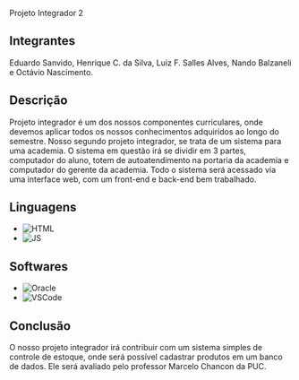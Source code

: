 Projeto Integrador 2
 ## Integrantes
 Eduardo Sanvido, Henrique C. da Silva, Luiz F. Salles Alves, Nando Balzaneli e Octávio Nascimento.

## Descrição
 Projeto integrador é um dos nossos componentes curriculares, onde devemos aplicar todos os nossos conhecimentos adquiridos ao longo do semestre. Nosso segundo projeto integrador, se trata de um sistema para uma academia. O sistema em questão irá se dividir em 3 partes, computador do aluno, totem de autoatendimento na portaria da academia e computador do gerente da academia. Todo o sistema será acessado via uma interface web, com um front-end e back-end bem trabalhado.

## Linguagens
- ![HTML](https://img.shields.io/badge/HTML5-E34F26?style=for-the-badge&logo=html5&logoColor=white)
- ![JS](https://img.shields.io/badge/JavaScript-323330?style=for-the-badge&logo=javascript&logoColor=F7DF1E)

## Softwares
- ![Oracle](https://img.shields.io/badge/Oracle-F80000?style=for-the-badge&logo=Oracle&logoColor=white)
- ![VSCode](https://img.shields.io/badge/VSCode-0078D4?style=for-the-badge&logo=visual%20studio%20code&logoColor=white)

## Conclusão
 O nosso projeto integrador irá contribuir com um sistema simples de controle de estoque, onde será possível cadastrar produtos em um banco de dados. Ele será avaliado pelo professor Marcelo Chancon da PUC.
